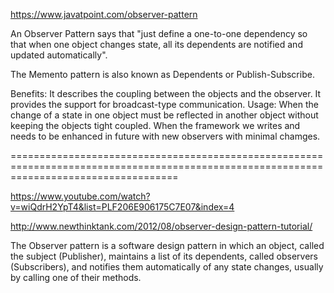 https://www.javatpoint.com/observer-pattern

An Observer Pattern says that "just define a one-to-one dependency so that when one object changes state, all its dependents are notified and updated automatically".

The Memento pattern is also known as Dependents or Publish-Subscribe.

Benefits:
It describes the coupling between the objects and the observer.
It provides the support for broadcast-type communication.
Usage:
When the change of a state in one object must be reflected in another object without keeping the objects tight coupled.
When the framework we writes and needs to be enhanced in future with new observers with minimal chamges.


=========================================================================================================================================

https://www.youtube.com/watch?v=wiQdrH2YpT4&list=PLF206E906175C7E07&index=4

http://www.newthinktank.com/2012/08/observer-design-pattern-tutorial/

The Observer pattern is a software design pattern in which an object, called the subject (Publisher), maintains a list of its dependents,
called observers (Subscribers), and notifies them automatically of any state changes, usually by calling one of their methods.
